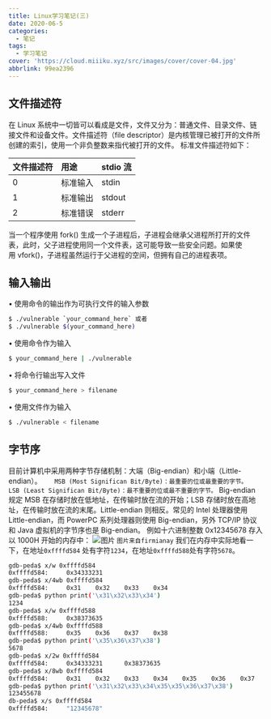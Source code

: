 ```yaml
---
title: Linux学习笔记(三)
date: 2020-06-5
categories:
  - 笔记
tags:
  - 学习笔记
cover: 'https://cloud.miiiku.xyz/src/images/cover/cover-04.jpg'
abbrlink: 99ea2396
---
```

## 文件描述符
在 Linux 系统中一切皆可以看成是文件，文件又分为：普通文件、目录文件、链接文件和设备文件。文件描述符（file descriptor）是内核管理已被打开的文件所创建的索引，使用一个非负整数来指代被打开的文件。
标准文件描述符如下：

| 文件描述符	| 用途	| stdio 流| 
| :-----	| :-----| :-----|
| 0	| 标准输入	| stdin| 
| 1	| 标准输出	| stdout| 
| 2	| 标准错误	| stderr| 

当一个程序使用 fork() 生成一个子进程后，子进程会继承父进程所打开的文件表，此时，父子进程使用同一个文件表，这可能导致一些安全问题。如果使用 vfork()，子进程虽然运行于父进程的空间，但拥有自己的进程表项。

## 输入输出
• 使用命令的输出作为可执行文件的输入参数
```bash
$ ./vulnerable `your_command_here` 或者
$ ./vulnerable $(your_command_here)
```
• 使用命令作为输入
```bash
$ your_command_here | ./vulnerable
```
• 将命令行输出写入文件
```bash
$ your_command_here > filename
```
• 使用文件作为输入
```bash
$ ./vulnerable < filename
```

## 字节序
目前计算机中采用两种字节存储机制：大端（Big-endian）和小端（Little-endian）。
`	MSB (Most Significan Bit/Byte)：最重要的位或最重要的字节。`
`	LSB (Least Significan Bit/Byte)：最不重要的位或最不重要的字节。`
Big-endian 规定 MSB 在存储时放在低地址，在传输时放在流的开始；LSB 存储时放在高地址，在传输时放在流的末尾。Little-endian 则相反。常见的 Intel 处理器使用 Little-endian，而 PowerPC 系列处理器则使用 Big-endian，另外 TCP/IP 协议和 Java 虚拟机的字节序也是 Big-endian。
例如十六进制整数 0x12345678 存入以 1000H 开始的内存中：
![图片](https://s1.ax1x.com/2020/06/25/NBD9je.png)
`图片来自firmianay`
我们在内存中实际地看一下，在地址`0xffffd584` 处有字符`1234`，在地址`0xffffd588`处有字符`5678`。
```bash
gdb-peda$ x/w 0xffffd584
0xffffd584:     0x34333231
gdb-peda$ x/4wb 0xffffd584
0xffffd584:     0x31    0x32    0x33    0x34
gdb-peda$ python print('\x31\x32\x33\x34')
1234
gdb-peda$ x/w 0xffffd588
0xffffd588:     0x38373635
gdb-peda$ x/4wb 0xffffd588
0xffffd588:     0x35    0x36    0x37    0x38
gdb-peda$ python print('\x35\x36\x37\x38')
5678
gdb-peda$ x/2w 0xffffd584
0xffffd584:     0x34333231      0x38373635
gdb-peda$ x/8wb 0xffffd584
0xffffd584:     0x31    0x32    0x33    0x34    0x35    0x36    0x37    0x38
gdb-peda$ python print('\x31\x32\x33\x34\x35\x35\x36\x37\x38')
123455678
db-peda$ x/s 0xffffd584
0xffffd584:     "12345678"
```
